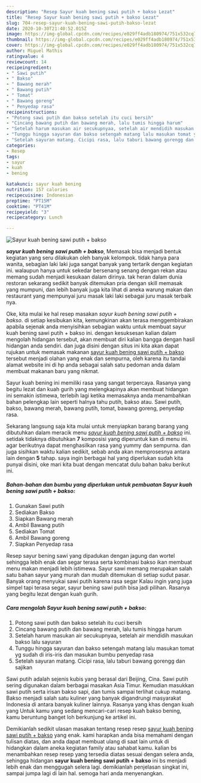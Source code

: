 ```yaml
---
description: "Resep Sayur kuah bening sawi putih + bakso Lezat"
title: "Resep Sayur kuah bening sawi putih + bakso Lezat"
slug: 704-resep-sayur-kuah-bening-sawi-putih-bakso-lezat
date: 2020-10-30T21:40:52.015Z
image: https://img-global.cpcdn.com/recipes/e029ff4adb180974/751x532cq70/sayur-kuah-bening-sawi-putih-bakso-foto-resep-utama.jpg
thumbnail: https://img-global.cpcdn.com/recipes/e029ff4adb180974/751x532cq70/sayur-kuah-bening-sawi-putih-bakso-foto-resep-utama.jpg
cover: https://img-global.cpcdn.com/recipes/e029ff4adb180974/751x532cq70/sayur-kuah-bening-sawi-putih-bakso-foto-resep-utama.jpg
author: Miguel Mathis
ratingvalue: 4
reviewcount: 14
recipeingredient:
- " Sawi putih"
- " Bakso"
- " Bawang merah"
- " Bawang putih"
- " Tomat"
- " Bawang goreng"
- " Penyedap rasa"
recipeinstructions:
- "Potong sawi putih dan bakso setelah itu cuci bersih"
- "Cincang bawang putih dan bawang merah, lalu tumis hingga harum"
- "Setelah harum masukan air secukupnyaa, setelah air mendidih masukan bakso lalu sayuran"
- "Tunggu hingga sayuran dan bakso setengah matang lalu masukan tomat yg sudah di iris-iris dan masukan bumbu penyedap rasa"
- "Setelah sayuran matang. Cicipi rasa, lalu taburi bawang gorengg dan sajikan"
categories:
- Resep
tags:
- sayur
- kuah
- bening

katakunci: sayur kuah bening 
nutrition: 157 calories
recipecuisine: Indonesian
preptime: "PT15M"
cooktime: "PT41M"
recipeyield: "3"
recipecategory: Lunch

---
```



![Sayur kuah bening sawi putih + bakso](https://img-global.cpcdn.com/recipes/e029ff4adb180974/751x532cq70/sayur-kuah-bening-sawi-putih-bakso-foto-resep-utama.jpg)

<b><i>sayur kuah bening sawi putih + bakso</i></b>, Memasak bisa menjadi bentuk kegiatan yang seru dilakukan oleh banyak kelompok. tidak hanya para wanita, sebagian laki laki juga sangat banyak yang tertarik dengan kegiatan ini. walaupun hanya untuk sekedar bersenang senang dengan rekan atau memang sudah menjadi kesukaan dalam dirinya. tak heran dalam dunia restoran sekarang sedikit banyak ditemukan pria dengan skill memasak yang mumpuni, dan lebih banyak juga kita lihat di aneka warung makan dan restaurant yang mempunyai juru masak laki laki sebagai juru masak terbaik nya.

Oke, kita mulai ke hal resep masakan <i>sayur kuah bening sawi putih + bakso</i>. di setiap kesibukan kita, kemungkinan akan terasa menggembirakan apabila sejenak anda menyisihkan sebagian waktu untuk membuat sayur kuah bening sawi putih + bakso ini. dengan kesuksesan kalian dalam mengolah hidangan tersebut, akan membuat diri kalian bangga dengan hasil hidangan anda sendiri. dan juga disini dengan situs ini kita akan dapat rujukan untuk memasak makanan <u>sayur kuah bening sawi putih + bakso</u> tersebut menjadi olahan yang enak dan sempurna, oleh karena itu tandai alamat website ini di hp anda sebagai salah satu pedoman anda dalam membuat makanan baru yang nikmat.

Sayur kuah bening ini memiliki rasa yang sangat terpercaya. Rasanya yang begitu lezat dan kuah gurih yang melengkapinya akan membuat hidangan ini semakin istimewa, terlebih lagi ketika memasaknya anda menambahkan bahan pelengkap lain seperti halnya tahu putih, bakso atau. Sawi putih, bakso, bawang merah, bawang putih, tomat, bawang goreng, penyedap rasa.


Sekarang langsung saja kita mulai untuk menyiapkan barang barang yang dibutuhkan dalam meracik menu <u><i>sayur kuah bening sawi putih + bakso</i></u> ini. setidak tidaknya dibutuhkan <b>7</b> komposisi yang diperuntuk kan di menu ini. agar berikutnya dapat menghasilkan rasa yang yummy dan sempurna. dan juga sisihkan waktu kalian sedikit, sebab anda akan memprosesnya antara lain dengan <b>5</b> tahap. saya ingin berbagai hal yang diperlukan sudah kita punyai disini, oke mari kita buat dengan mencatat dulu bahan baku berikut ini.

<!--inarticleads1-->

##### Bahan-bahan dan bumbu yang diperlukan untuk pembuatan Sayur kuah bening sawi putih + bakso:

1. Gunakan  Sawi putih
1. Sediakan  Bakso
1. Siapkan  Bawang merah
1. Ambil  Bawang putih
1. Sediakan  Tomat
1. Ambil  Bawang goreng
1. Siapkan  Penyedap rasa


Resep sayur bening sawi yang dipadukan dengan jagung dan wortel sehingga lebih enak dan segar terasa serta kombinasi bakso ikan membuat menu makan menjadi lebih istimewa. Sayur sawi memang merupakan salah satu bahan sayur yang murah dan mudah ditemukan di setiap sudut pasar. Banyak orang menyukai sawi putih karena rasa segar Kalau ingin yang juga simpel tapi terasa segar, sayur bening sawi putih bisa jadi pilihan. Rasanya yang begitu lezat dengan kuah gurih. 

<!--inarticleads2-->

##### Cara mengolah Sayur kuah bening sawi putih + bakso:

1. Potong sawi putih dan bakso setelah itu cuci bersih
1. Cincang bawang putih dan bawang merah, lalu tumis hingga harum
1. Setelah harum masukan air secukupnyaa, setelah air mendidih masukan bakso lalu sayuran
1. Tunggu hingga sayuran dan bakso setengah matang lalu masukan tomat yg sudah di iris-iris dan masukan bumbu penyedap rasa
1. Setelah sayuran matang. Cicipi rasa, lalu taburi bawang gorengg dan sajikan


Sawi putih adalah sejenis kubis yang berasal dari Beijing, Cina. Sawi putih sering digunakan dalam berbagai masakan Asia Timur. Kemudian masukkan sawi putih serta irisan bakso sapi, dan tumis sampai terlihat cukup matang. Bakso menjadi salah satu kuliner yang banyak digandrungi masyarakat Indonesia di antara banyak kuliner lainnya. Rasanya yang khas dengan kuah yang Untuk kamu yang sedang mencari-cari resep kuah bakso bening, kamu beruntung banget loh berkunjung ke artikel ini. 

Demikianlah sedikit ulasan masakan tentang resep resep <u>sayur kuah bening sawi putih + bakso</u> yang enak. kami harapkan anda bisa memahami dengan tulisan diatas, dan anda dapat membuat ulang di saat lain untuk di hidangkan dalam aneka kegiatan family atau sahabat kamu. kalian bs menambahkan resep resep yang tersedia diatas sesuai dengan selera anda, sehingga hidangan <b>sayur kuah bening sawi putih + bakso</b> ini bs menjadi lebih enak dan menggugah selera lagi. demikianlah penjelasan singkat ini, sampai jumpa lagi di lain hal. semoga hari anda menyenangkan.
